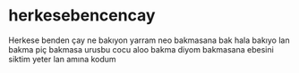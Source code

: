 # herkesebencencay
Herkese benden çay
ne
bakıyon
yarram
neo
bakmasana 
bak hala bakıyo
lan bakma piç
bakmasa urusbu cocu
aloo bakma diyom 
bakmasana ebesini siktim
yeter lan amına kodum
